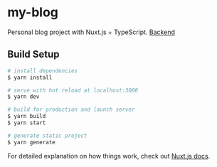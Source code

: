 # my-blog
Personal blog project with Nuxt.js + TypeScript.
[Backend](https://github.com/kazuma007/my-blog-backend)

## Build Setup

```bash
# install dependencies
$ yarn install

# serve with hot reload at localhost:3000
$ yarn dev

# build for production and launch server
$ yarn build
$ yarn start

# generate static project
$ yarn generate
```

For detailed explanation on how things work, check out [Nuxt.js docs](https://nuxtjs.org).
